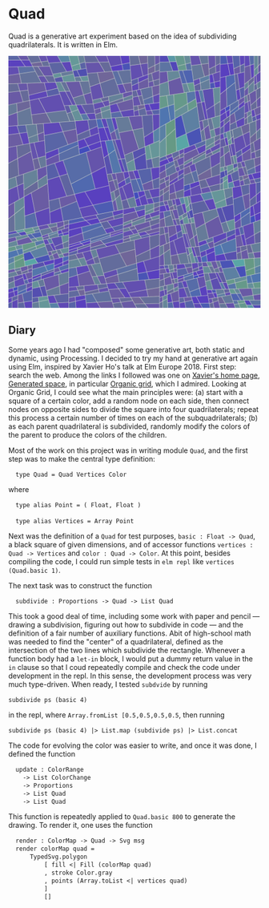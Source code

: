 # Quad

Quad is a generative art experiment based on the idea of subdividing quadrilaterals. It is written in Elm.

![quad1.png](./images/quad1.png)

## Diary

Some years ago I had "composed" some generative art, both static and dynamic, using Processing.  I decided to try my hand at generative art again using Elm, inspired by Xavier Ho's talk at Elm Europe 2018.  First step: search the web.  Among the links I followed was one on [Xavier's home page](https://jumptoglide.com/}), [Generated space](https://generated.space/), in particular [Organic grid](https://generated.space/sketch/organic-grid-2/), which I admired.  Looking at Organic Grid, I could see what the main principles were: (a) start with a square of a certain color, add a random node on each side, then connect nodes on opposite sides to divide the square into four quadrilaterals; repeat this process a certain number of times on each of the subquadrilaterals; (b) as each parent quadrilateral is subdivided, randomly modify the colors of the parent to produce the colors of the children.

Most of the work on this project was in writing module `Quad`, and the first step was to make the central type definition:

```
  type Quad = Quad Vertices Color
```
where

```
  type alias Point = ( Float, Float )

  type alias Vertices = Array Point
```

Next was the definition of a `Quad` for test purposes, `basic : Float -> Quad`, a black square of given dimensions, and of accessor functions `vertices : Quad -> Vertices` and `color : Quad -> Color`.  At this point, besides compiling the code, I could run simple tests in `elm repl` like `vertices (Quad.basic 1)`.

The next task was to construct the function

```
  subdivide : Proportions -> Quad -> List Quad
```

This took a good deal of time, including some work with paper and pencil — drawing a subdivision, figuring out how to subdivide in code — and the definition of a fair number of auxiliary functions.  Abit of high-school math was needed to find the "center" of a quadrilateral, defined as the intersection of the two lines which subdivide the rectangle.
Whenever a function body had a `let-in` block, I would put a dummy return value in the `in` clause so that I coud repeatedly compile and check the code under development in the repl.  In this sense, the development process was very much type-driven.  When ready, I tested `subdvide`  by running

```
subdivide ps (basic 4)
```

in the repl, where `Array.fromList [0.5,0.5,0.5,0.5`, then running

```
subdivide ps (basic 4) |> List.map (subdivide ps) |> List.concat
```

The code for evolving the color was easier to write, and once it was done, I defined the function

```
  update : ColorRange
    -> List ColorChange
    -> Proportions
    -> List Quad
    -> List Quad
```

This function is repeatedly applied to `Quad.basic 800` to generate the drawing.  To render it, one uses the function

```
  render : ColorMap -> Quad -> Svg msg
  render colorMap quad =
      TypedSvg.polygon
          [ fill <| Fill (colorMap quad)
          , stroke Color.gray
          , points (Array.toList <| vertices quad)
          ]
          []
```
